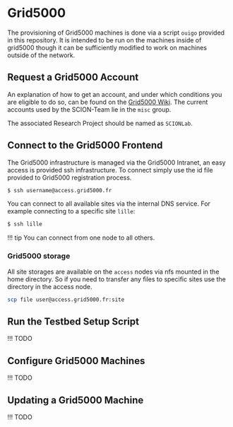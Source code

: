 # Grid5000

The provisioning of Grid5000 machines is done via a script `ouigo` provided in this repository.
It is intended to be run on the machines inside of grid5000  though it can be sufficiently modified to work on machines outside of the network.

## Request a Grid5000 Account

An explanation of how to get an account, and under which conditions you are eligible to do so, can be found on the [Grid5000 Wiki](https://www.grid5000.fr/w/Grid5000:Get_an_account).
The current accounts used by the SCION-Team lie in the `misc` group.

The associated Research Project should be named as `SCIONLab`.

## Connect to the Grid5000 Frontend

The Grid5000 infrastructure is managed via the Grid5000 Intranet, an easy access is provided ssh infrastructure.
To connect simply use the id file provided to Grid5000 registration process.

```bash
$ ssh username@access.grid5000.fr
```

You can connect to all available sites via the internal DNS service. For example connecting to a specific site `lille`:
```bash
$ ssh lille
```
!!! tip
    You can connect from one node to all others.

### Grid5000 storage

All site storages are available on the `access` nodes via nfs mounted in the home directory. So if you need to transfer any files to specific sites use the directory in the access node.

```bash
scp file user@access.grid5000.fr:site
```

## Run the Testbed Setup Script

!!! TODO

## Configure Grid5000 Machines

!!! TODO

## Updating a Grid5000 Machine

!!! TODO
